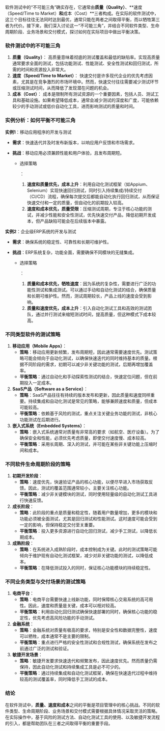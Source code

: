 软件测试中的“不可能三角”确实存在，它通常由**质量（Quality）**、**速度（Speed/Time to Market）**和**成本（Cost）**三者构成。在实际的软件测试中，这三个目标往往无法同时达到最优，通常只能在两者之间取得平衡，而以牺牲第三者为代价。接下来，我们深入讨论这一“不可能三角”，并结合不同软件类型、生命周期阶段、业务场景和交付模式，探讨如何在实际项目中做出平衡决策。

### 软件测试中的不可能三角

1. **质量（Quality）**： 高质量意味着彻底的测试覆盖和最低的缺陷率。实现高质量通常要求全面的测试，包括功能测试、性能测试、安全性测试和回归测试，所需的时间和资源投入非常大。
2. **速度（Speed/Time to Market）**： 快速交付是许多现代企业的优先考虑因素，尤其是在竞争激烈的市场环境中。然而，快速交付往往需要减少测试环节或压缩测试时间，从而降低了发现潜在问题的机会。
3. **成本（Cost）**： 成本是限制所有测试资源的一个重要因素，包括人员、测试工具和基础设施。如果希望降低成本，通常会减少测试的深度和广度，可能依赖较少的手动测试或低价自动化工具，进而影响测试的质量和时间。

### 实例分析：如何平衡不可能三角

**实例1**：移动应用程序的开发与测试

- **需求**：快速迭代并及时发布新版本，以响应用户反馈和市场需求。

- **挑战**：移动应用必须兼顾性能和用户体验，且发布周期短。

  - 选择策略

    ：

    1. **速度和质量优先，成本上升**：利用自动化测试框架（如Appium、Selenium）实现快速回归测试，同时引入持续集成/持续交付（CI/CD）流程，确保每次提交后都能自动化执行回归测试，从而保证快速交付和一定的质量，但自动化的前期投入较高。
    2. **速度和成本优先，质量受限**：压缩测试周期，专注于核心功能的测试，并减少性能和安全性测试，优先快速交付产品，降低初期开发成本，但产品缺陷可能会在后续版本中暴露。

**实例2**：企业级ERP系统的开发与测试

- **需求**：确保系统的稳定性、可靠性和长期可维护性。

- **挑战**：ERP系统复杂，功能全面，需要确保不同模块的无缝集成。

  - 选择策略

    ：

    1. **质量和成本优先，牺牲速度**：因为系统的复杂性，需要进行广泛的功能性测试和集成测试。可以通过手动和自动化测试的结合，确保质量和长期可维护性。然而，测试周期较长，产品上线的速度会受到影响。
    2. **质量和速度优先，成本上升**：引入自动化测试工具和高效的测试团队，通过并行测试来缩短测试时间，提高质量，但这种模式下成本较高。

### 不同类型软件的测试策略

1. **移动应用（Mobile Apps）**：
   - **策略**：移动应用更新频繁，发布周期短，因此通常需要速度优先。测试策略可能会倾向于自动化测试，以确保快速迭代的同时维持基本的质量。根据不同阶段的需求，初期可以减少非关键功能的测试，后期再增加覆盖率。
   - **平衡策略**：通过自动化和手动探索性测试的结合，快速定位问题，但在前期投入一定成本。
2. **SaaS产品（Software as a Service）**：
   - **策略**：SaaS产品往往有持续的版本发布和更新，因此质量和速度同样重要。持续集成和自动化测试是常见的策略，能够兼顾速度和质量，但成本可能较高。
   - **平衡策略**：依赖基于风险的测试，重点关注关键业务功能的测试，非核心功能测试在后期进行。
3. **嵌入式系统（Embedded Systems）**：
   - **策略**：嵌入式系统通常对质量有非常高的要求（如航空、医疗设备）。为了确保安全和性能，必须优先考虑质量，即使交付速度慢、成本较高。
   - **平衡策略**：采用长周期、深入的测试，并可能在某些非关键功能上压缩时间和成本。

### 不同软件生命周期阶段的策略

1. **初期开发阶段**：
   - **策略**：速度优先，快速验证产品的核心功能，以便尽早进入市场获取反馈。因此，测试的覆盖范围通常较小，主要关注核心功能。
   - **平衡策略**：减少非关键模块的测试，同时使用轻量级的自动化测试工具进行快速反馈。
2. **成长阶段**：
   - **策略**：此阶段的重点是质量和稳定性，随着用户数量增加，更多的模块和功能必须被全面测试，尤其是回归测试和性能测试。这时速度可能会受到一定的影响，但保持稳定交付至关重要。
   - **平衡策略**：投入更多资源进行自动化回归测试，减少手工测试，以降低长期成本。
3. **成熟阶段**：
   - **策略**：在系统进入成熟阶段时，成本控制成为关键。此时的测试策略可能倾向于维护现有自动化测试框架，减少对非关键功能的测试，以降低成本。
   - **平衡策略**：在降低测试投入的同时，保证核心功能模块的持续稳定性。

### 不同业务类型与交付场景的测试策略

1. **电商平台**：
   - **策略**：电商平台需要快速上线新功能，同时保障核心交易系统的高可用性。因此，速度和质量是关键，成本可以相对较高。
   - **平衡策略**：利用自动化回归测试确保快速部署的同时，确保核心功能的稳定性，优先考虑高风险功能的手动测试。
2. **金融系统**：
   - **策略**：金融系统对质量有极高的要求，特别是安全性和数据完整性，速度可以牺牲，成本通常不是主要的限制。
   - **平衡策略**：重点进行严格的安全性测试和合规性测试，确保系统在发布之前通过广泛的测试和验证。
3. **敏捷开发场景**：
   - **策略**：敏捷开发要求快速迭代和频繁发布，因此速度优先。然而质量仍需保持，因此自动化测试和持续集成工具是必不可少的。
   - **平衡策略**：通过持续集成和自动化测试框架，确保在快速迭代过程中维持较高的测试覆盖率，同时降低手工测试的成本。

### 结论

在软件测试中，**质量、速度和成本**之间的平衡是项目管理中的核心挑战。不同的软件类型、生命周期阶段、业务场景和交付模式需要根据具体情况采取灵活的策略。在实际操作中，基于风险的测试方法、自动化测试工具的使用、以及敏捷开发流程的引入，都是帮助团队在三者之间取得平衡的重要手段。